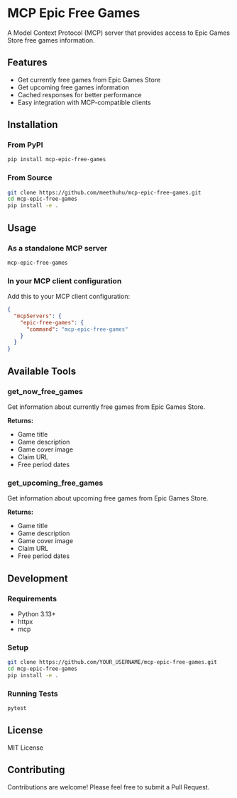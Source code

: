 # MCP Epic Free Games

A Model Context Protocol (MCP) server that provides access to Epic Games Store free games information.

## Features

- Get currently free games from Epic Games Store
- Get upcoming free games information
- Cached responses for better performance
- Easy integration with MCP-compatible clients

## Installation

### From PyPI

```bash
pip install mcp-epic-free-games
```

### From Source

```bash
git clone https://github.com/meethuhu/mcp-epic-free-games.git
cd mcp-epic-free-games
pip install -e .
```

## Usage

### As a standalone MCP server

```bash
mcp-epic-free-games
```

### In your MCP client configuration

Add this to your MCP client configuration:

```json
{
  "mcpServers": {
    "epic-free-games": {
      "command": "mcp-epic-free-games"
    }
  }
}
```

## Available Tools

### get_now_free_games

Get information about currently free games from Epic Games Store.

**Returns:**
- Game title
- Game description
- Game cover image
- Claim URL
- Free period dates

### get_upcoming_free_games

Get information about upcoming free games from Epic Games Store.

**Returns:**
- Game title
- Game description  
- Game cover image
- Claim URL
- Free period dates

## Development

### Requirements

- Python 3.13+
- httpx
- mcp

### Setup

```bash
git clone https://github.com/YOUR_USERNAME/mcp-epic-free-games.git
cd mcp-epic-free-games
pip install -e .
```

### Running Tests

```bash
pytest
```

## License

MIT License

## Contributing

Contributions are welcome! Please feel free to submit a Pull Request.